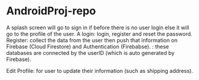 # AndroidProj-repo

A splash screen will go to sign in if before there is no user login else it will go to the profile of the user.
A login: login, register and reset the password.
Register: collect the data from the user then push that information on Firebase (Cloud Firestore) and Authentication (Firebabse).
        : these databases are connected by the userID (which is auto generated by Firebase).
        
Edit Profile: for user to update their information (such as shipping address).
